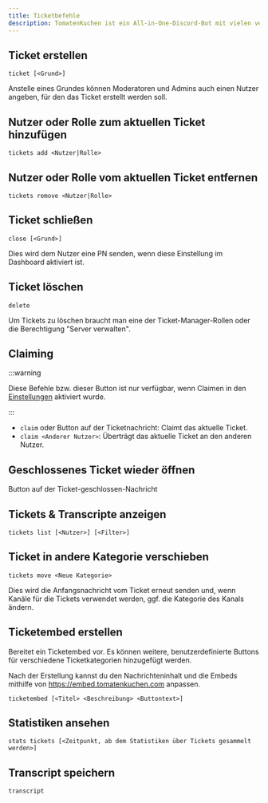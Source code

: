 ```yaml
---
title: Ticketbefehle
description: TomatenKuchen ist ein All-in-One-Discord-Bot mit vielen verschiedenen Funktionen. Listet alle Ticketbefehle auf.
---
```


## Ticket erstellen

`ticket [<Grund>]`

Anstelle eines Grundes können Moderatoren und Admins auch einen Nutzer angeben, für den das Ticket erstellt werden soll.

## Nutzer oder Rolle zum aktuellen Ticket hinzufügen

`tickets add <Nutzer|Rolle>`

## Nutzer oder Rolle vom aktuellen Ticket entfernen

`tickets remove <Nutzer|Rolle>`

## Ticket schließen

`close [<Grund>]`

Dies wird dem Nutzer eine PN senden, wenn diese Einstellung im Dashboard aktiviert ist.

## Ticket löschen

`delete`

Um Tickets zu löschen braucht man eine der Ticket-Manager-Rollen oder die Berechtigung "Server verwalten".

## Claiming

:::warning

Diese Befehle bzw. dieser Button ist nur verfügbar, wenn Claimen in den [Einstellungen](/tickets/general#Claiming) aktiviert wurde.

:::

- `claim` oder Button auf der Ticketnachricht: Claimt das aktuelle Ticket.
- `claim <Anderer Nutzer>`: Überträgt das aktuelle Ticket an den anderen Nutzer.

## Geschlossenes Ticket wieder öffnen

Button auf der Ticket-geschlossen-Nachricht

## Tickets & Transcripte anzeigen

`tickets list [<Nutzer>] [<Filter>]`

## Ticket in andere Kategorie verschieben

`tickets move <Neue Kategorie>`

Dies wird die Anfangsnachricht vom Ticket erneut senden und, wenn Kanäle für die Tickets verwendet werden, ggf. die Kategorie des Kanals ändern.

## Ticketembed erstellen

Bereitet ein Ticketembed vor. Es können weitere, benutzerdefinierte Buttons für verschiedene Ticketkategorien hinzugefügt werden.

Nach der Erstellung kannst du den Nachrichteninhalt und die Embeds mithilfe von https://embed.tomatenkuchen.com anpassen.

`ticketembed [<Titel> <Beschreibung> <Buttontext>]`

## Statistiken ansehen

`stats tickets [<Zeitpunkt, ab dem Statistiken über Tickets gesammelt werden>]`

## Transcript speichern

`transcript`
